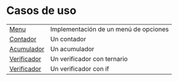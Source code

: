# Casos de uso

|||
|-|-|
[Menu](./casosDeUso/Menu.java)|Implementación de un menú de opciones
[Contador](./casosDeUso/Contador.java)|Un contador
[Acumulador](./casosDeUso/Acumulador.java)|Un acumulador
[Verificador](./casosDeUso/Verificador.java)|Un verificador con ternario
[Verificador](./casosDeUso/VerificadorIf.java)|Un verificador con if
